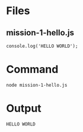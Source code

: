 # Files
## mission-1-hello.js

    console.log('HELLO WORLD');
    
# Command

    node mission-1-hello.js
    
# Output

    HELLO WORLD